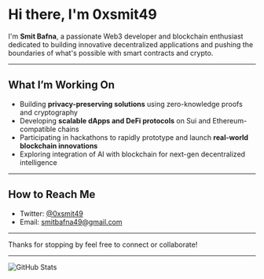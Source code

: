 # Hi there, I'm 0xsmit49 

I'm **Smit Bafna**, a passionate Web3 developer and blockchain enthusiast dedicated to building innovative decentralized applications and pushing the boundaries of what's possible with smart contracts and crypto.

---

##  What I’m Working On

- Building **privacy-preserving solutions** using zero-knowledge proofs and cryptography  
- Developing **scalable dApps and DeFi protocols** on Sui and Ethereum-compatible chains  
- Participating in hackathons to rapidly prototype and launch **real-world blockchain innovations**  
- Exploring integration of AI with blockchain for next-gen decentralized intelligence

---


##  How to Reach Me

- Twitter: [@0xsmit49](https://twitter.com/0xsmit49)  
- Email: smitbafna49@gmail.com

---

Thanks for stopping by feel free to connect or collaborate!

---

![GitHub Stats](https://github-readme-stats.vercel.app/api?username=0xsmit49&show_icons=true&theme=tokyonight)
